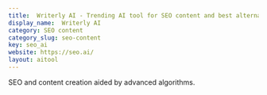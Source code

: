 ```yaml
---
title:  Writerly AI - Trending AI tool for SEO content and best alternatives
display_name:  Writerly AI
category: SEO content
category_slug: seo-content
key: seo_ai
website: https://seo.ai/
layout: aitool
---
```


SEO and content creation aided by advanced algorithms.
